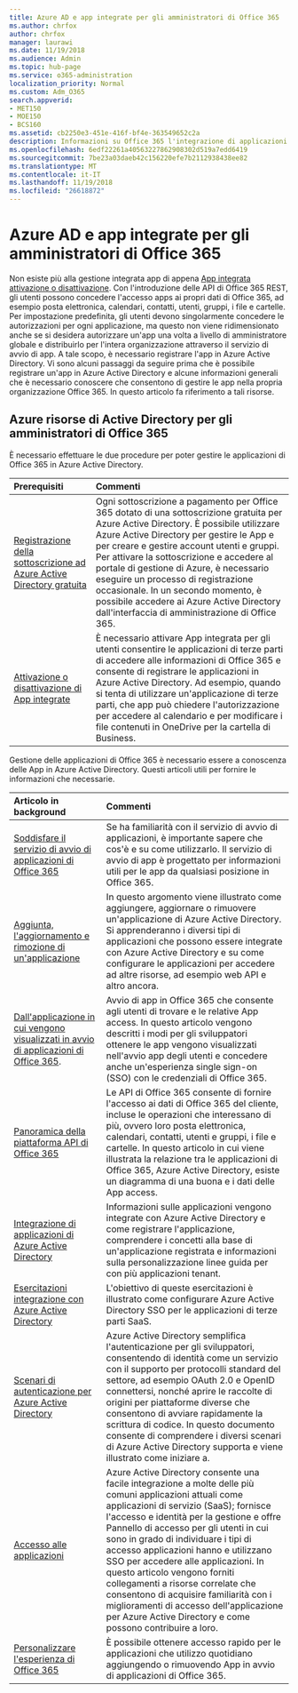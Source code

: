 ```yaml
---
title: Azure AD e app integrate per gli amministratori di Office 365
ms.author: chrfox
author: chrfox
manager: laurawi
ms.date: 11/19/2018
ms.audience: Admin
ms.topic: hub-page
ms.service: o365-administration
localization_priority: Normal
ms.custom: Adm_O365
search.appverid:
- MET150
- MOE150
- BCS160
ms.assetid: cb2250e3-451e-416f-bf4e-363549652c2a
description: Informazioni su Office 365 l'integrazione di applicazioni vengono registrati e amministrate in Azure Active Directory
ms.openlocfilehash: 6edf22261a40563227862908302d519a7edd6419
ms.sourcegitcommit: 7be23a03daeb42c156220efe7b2112938438ee82
ms.translationtype: MT
ms.contentlocale: it-IT
ms.lasthandoff: 11/19/2018
ms.locfileid: "26618872"
---
```

# <a name="integrated-apps-and-azure-ad-for-office-365-administrators"></a>Azure AD e app integrate per gli amministratori di Office 365

Non esiste più alla gestione integrata app di appena [App integrata attivazione o disattivazione](https://support.office.com/article/7e453a40-66df-44ab-92a1-96786cb7fb34#__toc379982114). Con l'introduzione delle API di Office 365 REST, gli utenti possono concedere l'accesso apps ai propri dati di Office 365, ad esempio posta elettronica, calendari, contatti, utenti, gruppi, i file e cartelle. Per impostazione predefinita, gli utenti devono singolarmente concedere le autorizzazioni per ogni applicazione, ma questo non viene ridimensionato anche se si desidera autorizzare un'app una volta a livello di amministratore globale e distribuirlo per l'intera organizzazione attraverso il servizio di avvio di app. A tale scopo, è necessario registrare l'app in Azure Active Directory. Vi sono alcuni passaggi da seguire prima che è possibile registrare un'app in Azure Active Directory e alcune informazioni generali che è necessario conoscere che consentono di gestire le app nella propria organizzazione Office 365. In questo articolo fa riferimento a tali risorse.
  
## <a name="azure-ad-resources-for-office-365-admins"></a>Azure risorse di Active Directory per gli amministratori di Office 365

È necessario effettuare le due procedure per poter gestire le applicazioni di Office 365 in Azure Active Directory.
  
|**Prerequisiti**|**Commenti**|
|:-----|:-----|
|[Registrazione della sottoscrizione ad Azure Active Directory gratuita](https://go.microsoft.com/fwlink/?LinkId=617127) <br/> |Ogni sottoscrizione a pagamento per Office 365 dotato di una sottoscrizione gratuita per Azure Active Directory. È possibile utilizzare Azure Active Directory per gestire le App e per creare e gestire account utenti e gruppi. Per attivare la sottoscrizione e accedere al portale di gestione di Azure, è necessario eseguire un processo di registrazione occasionale. In un secondo momento, è possibile accedere ai Azure Active Directory dall'interfaccia di amministrazione di Office 365.  <br/> |
|[Attivazione o disattivazione di App integrate](https://support.office.com/article/7e453a40-66df-44ab-92a1-96786cb7fb34#__toc379982114) <br/> |È necessario attivare App integrata per gli utenti consentire le applicazioni di terze parti di accedere alle informazioni di Office 365 e consente di registrare le applicazioni in Azure Active Directory. Ad esempio, quando si tenta di utilizzare un'applicazione di terze parti, che app può chiedere l'autorizzazione per accedere al calendario e per modificare i file contenuti in OneDrive per la cartella di Business.  <br/> |
   
Gestione delle applicazioni di Office 365 è necessario essere a conoscenza delle App in Azure Active Directory. Questi articoli utili per fornire le informazioni che necessarie.
  
|**Articolo in background**|**Commenti**|
|:-----|:-----|
|[Soddisfare il servizio di avvio di applicazioni di Office 365](https://support.office.com/article/79f12104-6fed-442f-96a0-eb089a3f476a) <br/> |Se ha familiarità con il servizio di avvio di applicazioni, è importante sapere che cos'è e su come utilizzarlo. Il servizio di avvio di app è progettato per informazioni utili per le app da qualsiasi posizione in Office 365.  <br/> |
|[Aggiunta, l'aggiornamento e rimozione di un'applicazione](https://go.microsoft.com/fwlink/?LinkId=617137) <br/> |In questo argomento viene illustrato come aggiungere, aggiornare o rimuovere un'applicazione di Azure Active Directory. Si apprenderanno i diversi tipi di applicazioni che possono essere integrate con Azure Active Directory e su come configurare le applicazioni per accedere ad altre risorse, ad esempio web API e altro ancora.  <br/> |
|[Dall'applicazione in cui vengono visualizzati in avvio di applicazioni di Office 365](https://go.microsoft.com/fwlink/?LinkId=617138).  <br/> |Avvio di app in Office 365 che consente agli utenti di trovare e le relative App access. In questo articolo vengono descritti i modi per gli sviluppatori ottenere le app vengono visualizzati nell'avvio app degli utenti e concedere anche un'esperienza single sign-on (SSO) con le credenziali di Office 365.  <br/> |
|[Panoramica della piattaforma API di Office 365](https://go.microsoft.com/fwlink/?LinkId=617140) <br/> |Le API di Office 365 consente di fornire l'accesso ai dati di Office 365 del cliente, incluse le operazioni che interessano di più, ovvero loro posta elettronica, calendari, contatti, utenti e gruppi, i file e cartelle. In questo articolo in cui viene illustrata la relazione tra le applicazioni di Office 365, Azure Active Directory, esiste un diagramma di una buona e i dati delle App access.  <br/> |
|[Integrazione di applicazioni di Azure Active Directory](https://docs.microsoft.com/azure/active-directory/develop/quickstart-v1-add-azure-ad-app) <br/> | Informazioni sulle applicazioni vengono integrate con Azure Active Directory e come registrare l'applicazione, comprendere i concetti alla base di un'applicazione registrata e informazioni sulla personalizzazione linee guida per con più applicazioni tenant.  <br/> |
|[Esercitazioni integrazione con Azure Active Directory](https://docs.microsoft.com/azure/active-directory/saas-apps/tutorial-list) <br/> |L'obiettivo di queste esercitazioni è illustrato come configurare Azure Active Directory SSO per le applicazioni di terze parti SaaS.  <br/> |
|[Scenari di autenticazione per Azure Active Directory](https://go.microsoft.com/fwlink/?LinkId=617145) <br/> |Azure Active Directory semplifica l'autenticazione per gli sviluppatori, consentendo di identità come un servizio con il supporto per protocolli standard del settore, ad esempio OAuth 2.0 e OpenID connettersi, nonché aprire le raccolte di origini per piattaforme diverse che consentono di avviare rapidamente la scrittura di codice. In questo documento consente di comprendere i diversi scenari di Azure Active Directory supporta e viene illustrato come iniziare a.  <br/> |
|[Accesso alle applicazioni](https://docs.microsoft.com/azure/active-directory/manage-apps/what-is-access-management) <br/> |Azure Active Directory consente una facile integrazione a molte delle più comuni applicazioni attuali come applicazioni di servizio (SaaS); fornisce l'accesso e identità per la gestione e offre Pannello di accesso per gli utenti in cui sono in grado di individuare i tipi di accesso applicazioni hanno e utilizzano SSO per accedere alle applicazioni. In questo articolo vengono forniti collegamenti a risorse correlate che consentono di acquisire familiarità con i miglioramenti di accesso dell'applicazione per Azure Active Directory e come possono contribuire a loro.  <br/> |
|[Personalizzare l'esperienza di Office 365](https://support.office.com/article/eb34a21b-52fa-4fbf-a8d5-146132242985) <br/> |È possibile ottenere accesso rapido per le applicazioni che utilizzo quotidiano aggiungendo o rimuovendo App in avvio di applicazioni di Office 365.  <br/> |
   

